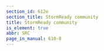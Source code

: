 ```yaml
---
section_id: 612e
section_title: StormReady community
title: StormReady community
is_element: true
abbr: SRC
page_in_manual: 610-8
---
```

